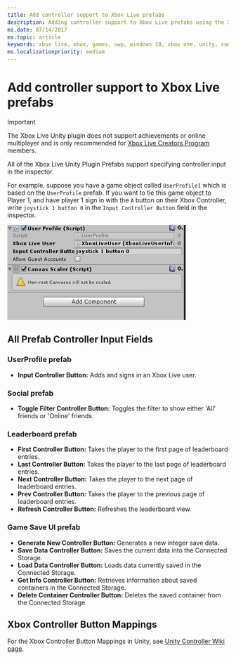 ```yaml
---
title: Add controller support to Xbox Live prefabs
description: Adding controller support to Xbox Live prefabs using the Xbox Live Unity plug-in.
ms.date: 07/14/2017
ms.topic: article
keywords: xbox live, xbox, games, uwp, windows 10, xbox one, unity, controller support
ms.localizationpriority: medium
---
```


# Add controller support to Xbox Live prefabs

> [!IMPORTANT]
> The Xbox Live Unity plugin does not support achievements or online multiplayer and is only recommended for [Xbox Live Creators Program](../developer-program-overview.md) members.

All of the Xbox Live Unity Plugin Prefabs support specifying controller input in the inspector.

For example, suppose you have a game object called `UserProfile1` which is based on the `UserProfile` prefab.
If you want to tie this game object to Player 1, and have player 1 sign in with the `A` button on their Xbox Controller, write `joystick 1 button 0` in the `Input Controller Button` field in the inspector.

  ![Controller Support in UserProfile Prefab](../images/unity/controller-support-example.png)


## All Prefab Controller Input Fields


### UserProfile prefab

- **Input Controller Button:** Adds and signs in an Xbox Live user.


### Social prefab

- **Toggle Filter Controller Button:** Toggles the filter to show either 'All' friends or 'Online' friends.


### Leaderboard prefab

- **First Controller Button:** Takes the player to the first page of leaderboard entries.
- **Last Controller Button:** Takes the player to the last page of leaderboard entries.
- **Next Controller Button:** Takes the player to the next page of leaderboard entries.
- **Prev Controller Button:** Takes the player to the previous page of leaderboard entries.
- **Refresh Controller Button:** Refreshes the leaderboard view.


### Game Save UI prefab

- **Generate New Controller Button:** Generates a new integer save data.
- **Save Data Controller Button:** Saves the current data into the Connected Storage.
- **Load Data Controller Button:** Loads data currently saved in the Connected Storage.
- **Get Info Controller Button:** Retrieves information about saved containers in the Connected Storage.
- **Delete Container Controller Button:** Deletes the saved container from the Connected Storage


## Xbox Controller Button Mappings

For the Xbox Controller Button Mappings in Unity, see [Unity Controller Wiki page](http://wiki.unity3d.com/index.php?title=Xbox360Controller).
